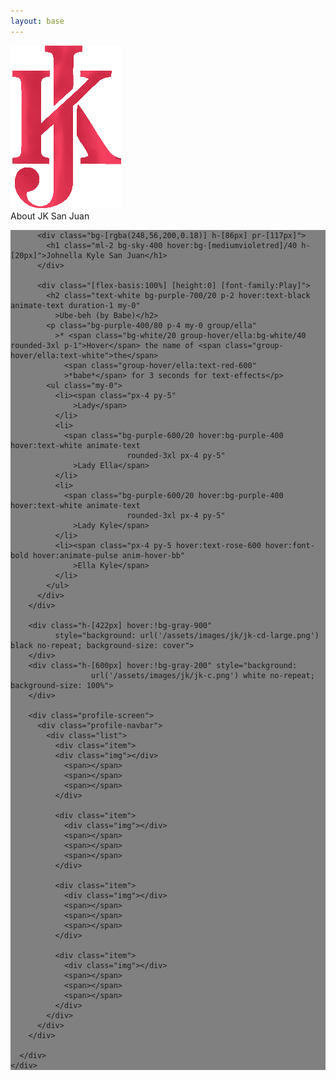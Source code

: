 ```yaml
---
layout: base
---
```

<script>
  document.querySelector('.bg-animation').classList.remove('start-home');
  document.querySelector('.bg-animation').classList.add('start-about');
</script>

<div class="[font-size:2.1rem] bg-yellow-600 py-5 flex h-[97px] page-header relative [z-index:1]">
  <img src="/assets/images/jk/jk-m.png"
       class="h-[170px] [position:relative] -top-[16px] hover:bg-white/20"
       alt="JK">
  <div class="ml-4 mt-[15px]">About <span class="bg-white/20 p-2 hover:bg-white/50"
    >JK San Juan</span></div>
</div>

<main>
  <div class="bg-sky-400 w-full lg:[display:inline-block] tablet-desktop">
    <div class="[position:sticky] [top:0] w-full [overflow:hidden]">
      <div id="jk-i" class="w-full md:w-[1243px] h-[1260px] hover:!bg-gray-900">
      </div>
    </div>
    <div id="top-content" class="w-[600px]">
      <div id="bg">
        <div class="flex [flex-wrap:wrap] h-[422px]" style="background:
                  url('/assets/images/jk/jk-login.png') gray no-repeat; background-size: 600px">
          <div class="w-[86px] h-[86px] hover:!bg-gray-800" style="background:
                        url('/assets/images/jk/jk-icon-384.png') black no-repeat; background-size: 100%">
          </div>

          <div class="bg-[rgba(248,56,200,0.18)] h-[86px] pr-[117px]">
            <h1 class="ml-2 bg-sky-400 hover:bg-[mediumvioletred]/40 h-[20px]">Johnella Kyle San Juan</h1>
          </div>

          <div class="[flex-basis:100%] [height:0] [font-family:Play]">
            <h2 class="text-white bg-purple-700/20 p-2 hover:text-black animate-text duration-1 my-0"
              >Ube-beh (by Babe)</h2>
            <p class="bg-purple-400/80 p-4 my-0 group/ella"
              >* <span class="bg-white/20 group-hover/ella:bg-white/40 rounded-3xl p-1">Hover</span> the name of <span class="group-hover/ella:text-white">the</span>
                <span class="group-hover/ella:text-red-600"
                >*babe*</span> for 3 seconds for text-effects</p>
            <ul class="my-0">
              <li><span class="px-4 py-5"
                  >Lady</span>
              </li>
              <li>
                <span class="bg-purple-600/20 hover:bg-purple-400 hover:text-white animate-text
                              rounded-3xl px-4 py-5"
                  >Lady Ella</span>
              </li>
              <li>
                <span class="bg-purple-600/20 hover:bg-purple-400 hover:text-white animate-text
                              rounded-3xl px-4 py-5"
                  >Lady Kyle</span>
              </li>
              <li><span class="px-4 py-5 hover:text-rose-600 hover:font-bold hover:animate-pulse anim-hover-bb"
                  >Ella Kyle</span>
              </li>
            </ul>
          </div>
        </div>

        <div class="h-[422px] hover:!bg-gray-900"
              style="background: url('/assets/images/jk/jk-cd-large.png') black no-repeat; background-size: cover">
        </div>
        <div class="h-[600px] hover:!bg-gray-200" style="background:
                      url('/assets/images/jk/jk-c.png') white no-repeat; background-size: 100%">
        </div>

        <div class="profile-screen">
          <div class="profile-navbar">
            <div class="list">
              <div class="item">
              <div class="img"></div>
                <span></span>
                <span></span>
                <span></span>                    
              </div>
              
              <div class="item">
                <div class="img"></div>
                <span></span>
                <span></span>
                <span></span>                    
              </div>
              
              <div class="item">
                <div class="img"></div>
                <span></span>
                <span></span>
                <span></span>                    
              </div>
              
              <div class="item">
                <div class="img"></div>
                <span></span>
                <span></span>
                <span></span>                    
              </div>
            </div>
          </div>
        </div>

      </div>
    </div>
  </div>
</main>